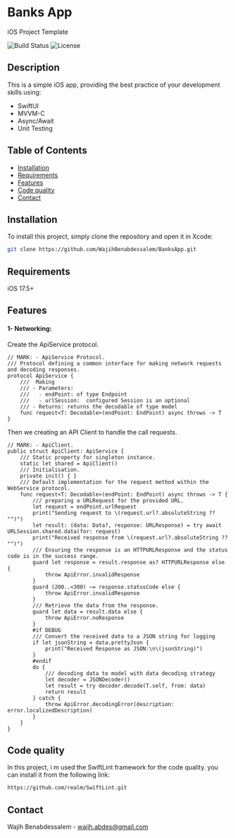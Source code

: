 # Banks App

iOS Project Template

![Build Status](https://img.shields.io/badge/build-passing-brightgreen)
![License](https://img.shields.io/badge/license-MIT-blue)

## Description

This is a simple iOS app, providing the best practice of your development skills using:
 - SwiftUI
 - MVVM-C
 - Async/Await
 - Unit Testing

## Table of Contents

- [Installation](#installation)
- [Requirements](#Requirements)
- [Features](#features)
- [Code quality](#CodeQuality)
- [Contact](#contact)

## Installation

To install this project, simply clone the repository and open it in Xcode:

```bash
git clone https://github.com/WajihBenabdessalem/BanksApp.git
```

## Requirements

iOS 17.5+

## Features

#### 1- Networking:

Create the ApiService protocol.

```
// MARK: - ApiService Protocol.
/// Protocol defining a common interface for making network requests and decoding responses.
protocol ApiService {
    ///  Making
    /// - Parameters:
    ///   - endPoint: of type Endpoint
    ///   - urlSession:  configured Session is an optional
    /// - Returns: returns the decodable of type model
    func request<T: Decodable>(endPoint: EndPoint) async throws -> T
}
```
Then we creating an API Client to handle the call requests.
```
// MARK: - ApiClient.
public struct ApiClient: ApiService {
    /// Static property for singleton instance.
    static let shared = ApiClient()
    /// Initialisation.
    private init() { }
    /// Default implementation for the request method within the WebService protocol.
    func request<T: Decodable>(endPoint: EndPoint) async throws -> T {
        /// preparing a URLRequest for the provided URL.
        let request = endPoint.urlRequest
        print("Sending request to \(request.url?.absoluteString ?? "")")
        let result: (data: Data?, response: URLResponse) = try await URLSession.shared.data(for: request)
        print("Received response from \(request.url?.absoluteString ?? "")")
        /// Ensuring the response is an HTTPURLResponse and the status code is in the success range.
        guard let response = result.response as? HTTPURLResponse else {
            throw ApiError.invalidResponse
        }
        guard (200..<300) ~= response.statusCode else {
            throw ApiError.invalidResponse
        }
        /// Retrieve the data from the response.
        guard let data = result.data else {
            throw ApiError.noResponse
        }
        #if DEBUG
        /// Convert the received data to a JSON string for logging
        if let jsonString = data.prettyJson {
            print("Received Response as JSON:\n\(jsonString)")
        }
        #endif
        do {
            /// decoding data to model with data decoding strategy
            let decoder = JSONDecoder()
            let result = try decoder.decode(T.self, from: data)
            return result
        } catch {
            throw ApiError.decodingError(description: error.localizedDescription)
        }
    }
}
```

## Code quality

In this project, i m used the SwiftLint framework for the code quality.
you can install it from the following link:

```bash
https://github.com/realm/SwiftLint.git
```

## Contact

Wajih Benabdessalem - wajih.abdes@gmail.com
